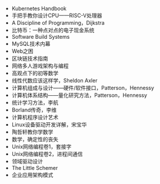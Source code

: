- Kubernetes Handbook
- 手把手教你设计CPU——RISC-V处理器
- A Discipline of Programming，Dijkstra
- 比特币：一种点对点的电子现金系统
- Software Build Systems
- MySQL技术内幕
- Web之困
- 区块链技术指南 
- 网络多人游戏架构与编程
- 高观点下的初等数学
- 线性代数应该这样学，Sheldon Axler
- 计算机组成与设计——硬件/软件接口，Patterson，Hennessy
- 计算机体系结构——量化研究方法，Patterson，Hennessy
- 统计学习方法，李航
- Borland传奇，李维
- 计算机程序设计艺术
- Linux设备驱动开发详解，宋宝华
- 陶哲轩教你学数学
- 数学，确定性的丧失
- Unix网络编程卷1，套接字
- Unix网络编程卷2，进程间通信
- 领域驱动设计
- The Little Schemer
- 企业应用架构模式